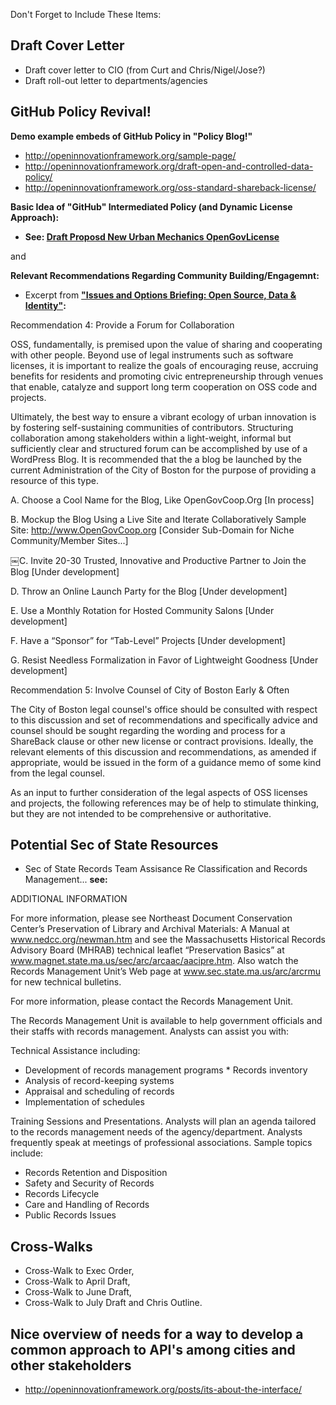 Don't Forget to Include These Items:

## Draft Cover Letter 
* Draft cover letter to CIO (from Curt and Chris/Nigel/Jose?)
* Draft roll-out letter to departments/agencies 

## GitHub Policy Revival!
**Demo example embeds of GitHub Policy in "Policy Blog!"**
* http://openinnovationframework.org/sample-page/ 
* http://openinnovationframework.org/draft-open-and-controlled-data-policy/
* http://openinnovationframework.org/oss-standard-shareback-license/

**Basic Idea of "GitHub" Intermediated Policy (and Dynamic License Approach):**

*  **See: [Draft Proposd New	Urban	Mechanics	OpenGovLicense](https://github.com/CityOfBoston/OpenInnovationPolicy/blob/master/ReferenceMaterials/Oct-2013-BackgroundMemoDraft-CIVICS.com-NewUrbanMechanics-OpenGovLicense-0.3.pdf?raw=true)**

and 

**Relevant Recommendations Regarding Community Building/Engagemnt:**

* Excerpt from  **["Issues	and	Options	Briefing: Open	Source,	Data	&	Identity"](https://github.com/CityOfBoston/OpenInnovationPolicy/blob/master/ReferenceMaterials/Oct-2013-CIVICS.com-OSS-Briefing-V.0.3.pdf?raw=true):**

Recommendation 4: Provide a Forum for Collaboration

OSS, fundamentally, is premised upon the value of sharing and cooperating with other people. Beyond use of legal instruments such as software licenses, it is important to realize the goals of encouraging reuse, accruing benefits for residents and promoting civic entrepreneurship through venues that enable, catalyze and support long term cooperation on OSS code and projects.

Ultimately, the best way to ensure a vibrant ecology of urban innovation is by fostering self-sustaining communities of contributors. Structuring collaboration among stakeholders within a light-weight, informal but sufficiently clear and structured forum can be accomplished by use of a WordPress Blog. It is recommended that the a blog be launched by the current Administration of the City of Boston for the purpose of providing a resource of this type.

A. Choose a Cool Name for the Blog, Like OpenGovCoop.Org
[In process]

B. Mockup the Blog Using a Live Site and Iterate Collaboratively
Sample Site: http://www.OpenGovCoop.org
[Consider Sub-Domain for Niche Community/Member Sites...]

￼C. Invite 20-30 Trusted, Innovative and Productive Partner to Join the Blog
[Under development]

D. Throw an Online Launch Party for the Blog
[Under development]

E. Use a Monthly Rotation for Hosted Community Salons
[Under development]

F. Have a “Sponsor” for “Tab-Level” Projects
[Under development]

G. Resist Needless Formalization in Favor of Lightweight Goodness
[Under development]

Recommendation 5: Involve Counsel of City of Boston Early & Often

The City of Boston legal counsel's office should be consulted with respect to this discussion and set of recommendations and specifically advice and counsel should be sought regarding the wording and process for a ShareBack clause or other new license or contract provisions. Ideally, the relevant elements of this discussion and recommendations, as amended if appropriate, would be issued in the form of a guidance memo of some kind from the legal counsel.

As an input to further consideration of the legal aspects of OSS licenses and projects, the following references may be of help to stimulate thinking, but they are not intended to be comprehensive or authoritative.


## Potential Sec of State Resources

* Sec of State Records Team Assisance Re Classification and Records Management... 
**see:**

ADDITIONAL INFORMATION

For more information, please see Northeast Document Conservation Center’s Preservation of Library and Archival Materials: A Manual at www.nedcc.org/newman.htm and see the Massachusetts Historical Records Advisory Board (MHRAB) technical leaflet “Preservation Basics” at www.magnet.state.ma.us/sec/arc/arcaac/aacipre.htm. Also watch the Records Management Unit’s Web page at www.sec.state.ma.us/arc/arcrmu for new technical bulletins.

For more information, please contact the Records Management Unit.

The Records Management Unit is available to help government officials and their staffs with records management. Analysts can assist you with:

Technical Assistance including:
* Development of records management programs * Records inventory
* Analysis of record-keeping systems
* Appraisal and scheduling of records
* Implementation of schedules

Training Sessions and Presentations. Analysts will plan an agenda tailored to the records management needs of the agency/department. Analysts frequently speak at meetings of professional associations. Sample topics include:

* Records Retention and Disposition
* Safety and Security of Records
* Records Lifecycle
* Care and Handling of Records
* Public Records Issues

## Cross-Walks 
* Cross-Walk to Exec Order, 
* Cross-Walk to April Draft, 
* Cross-Walk to June Draft, 
* Cross-Walk to July Draft and Chris Outline.

## Nice overview of needs for a way to develop a common approach to API's among cities and other stakeholders
* http://openinnovationframework.org/posts/its-about-the-interface/

